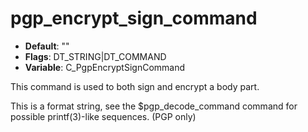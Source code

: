 # pgp_encrypt_sign_command

- **Default**: ""
- **Flags**: DT_STRING|DT_COMMAND
- **Variable**: C_PgpEncryptSignCommand

This command is used to both sign and encrypt a body part.

This is a format string, see the $pgp_decode_command command for
possible printf(3)-like sequences.
(PGP only)
